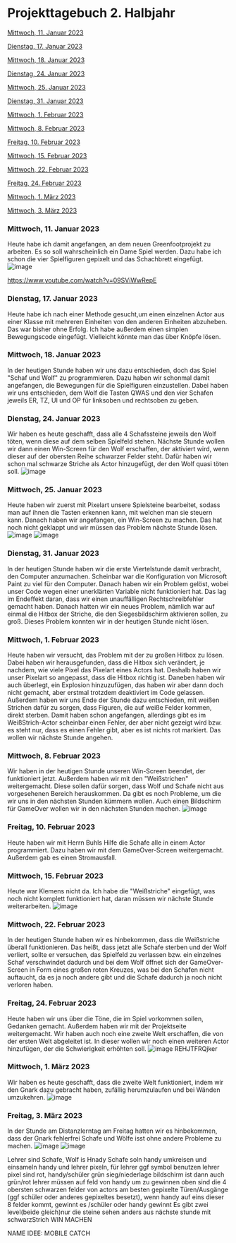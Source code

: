 # Projekttagebuch 2. Halbjahr

[Mittwoch, 11. Januar 2023](#1)

[Dienstag, 17. Januar 2023](#2)

[Mittwoch, 18. Januar 2023](#3)

[Dienstag, 24. Januar 2023](#4)

[Mittwoch, 25. Januar 2023](#5)

[Dienstag, 31. Januar 2023](#6)

[Mittwoch, 1. Februar 2023](#7)

[Mittwoch, 8. Februar 2023](#8)

[Freitag, 10. Februar 2023](#9)

[Mittwoch, 15. Februar 2023](#10)

[Mittwoch, 22. Februar 2023](#11)

[Freitag, 24. Februar 2023](#12)

[Mittwoch, 1. März 2023](#13)

[Mittwoch, 3. März 2023](#14)


### <a name="1"></a>Mittwoch, 11. Januar 2023
Heute habe ich damit angefangen, an dem neuen Greenfootprojekt zu arbeiten. Es so soll wahrscheinlich ein Dame Spiel werden. Dazu habe ich schon die vier Spielfiguren gepixelt und das Schachbrett eingefügt.
![image](https://user-images.githubusercontent.com/111414678/211747398-fd8f5111-25e3-4922-9c60-048833a04172.png)

https://www.youtube.com/watch?v=09SViWwRepE

### <a name="2"></a>Dienstag, 17. Januar 2023
Heute habe ich nach einer Methode gesucht,um einen einzelnen Actor aus einer Klasse mit mehreren Einheiten von den anderen Einheiten abzuheben. Das war bisher ohne Erfolg.
Ich habe außerdem einen simplen Bewegungscode eingefügt.
Vielleicht könnte man das über Knöpfe lösen.

### <a name="3"></a>Mittwoch, 18. Januar 2023
In der heutigen Stunde haben wir uns dazu entschieden, doch das Spiel "Schaf und Wolf" zu programmieren. Dazu haben wir schonmal damit angefangen, die Bewegungen für die Spielfiguren einzustellen. Dabei haben wir uns entschieden, dem Wolf die Tasten QWAS und den vier Schafen jeweils ER, TZ, UI und OP für linksoben und rechtsoben zu geben.

### <a name="4"></a>Dienstag, 24. Januar 2023
Wir haben es heute geschafft, dass alle 4 Schafssteine jeweils den Wolf töten, wenn diese auf dem selben Spielfeld stehen. Nächste Stunde wollen wir dann einen Win-Screen für den Wolf erschaffen, der aktiviert wird, wenn dieser auf der obersten Reihe schwarzer Felder steht. Dafür haben wir schon mal schwarze Striche als Actor hinzugefügt, der den Wolf quasi töten soll.
![image](https://user-images.githubusercontent.com/111414678/214286973-ae73ed0b-8841-4400-9360-3f6373477ef0.png)

### <a name="5"></a>Mittwoch, 25. Januar 2023
Heute haben wir zuerst mit Pixelart unsere Spielsteine bearbeitet, sodass man auf ihnen die Tasten erkennen kann, mit welchen man sie steuern kann. Danach haben wir angefangen, ein Win-Screen zu machen. Das hat noch nicht geklappt und wir müssen das Problem nächste Stunde lösen.
![image](https://user-images.githubusercontent.com/111414678/214513105-2148314c-99e1-424f-a26e-dda32e005ff0.png)
![image](https://user-images.githubusercontent.com/111414678/214513180-a4b4e848-d507-47d2-a974-b0fea02724f6.png)

### <a name="6"></a>Dienstag, 31. Januar 2023
In der heutigen Stunde haben wir die erste Viertelstunde damit verbracht, den Computer anzumachen. Scheinbar war die Konfiguration von Microsoft Paint zu viel für den Computer. Danach haben wir ein Problem gelöst, wobei unser Code wegen einer unerklärten Variable nicht funktioniert hat. Das lag im Endeffekt daran, dass wir einen unauffälligen Rechtschreibfehler gemacht haben. Danach hatten wir ein neues Problem, nämlich war auf einmal die Hitbox der Striche, die den Siegesbildschirm aktivieren sollen, zu groß. Dieses Problem konnten wir in der heutigen Stunde nicht lösen.

### <a name="7"></a>Mittwoch, 1. Februar 2023

Heute haben wir versucht, das Problem mit der zu großen Hitbox zu lösen. Dabei haben wir herausgefunden, dass die Hitbox sich verändert, je nachdem, wie viele Pixel das Pixelart eines Actors hat. Deshalb haben wir unser Pixelart so angepasst, dass die Hitbox richtig ist. Daneben haben wir auch überlegt, ein Explosion hinzuzufügen, das haben wir aber dann doch nicht gemacht, aber erstmal trotzdem deaktiviert im Code gelassen. Außerdem haben wir uns Ende der Stunde dazu entschieden, mit weißen Strichen dafür zu sorgen, dass Figuren, die auf weiße Felder kommen, direkt sterben. Damit haben schon angefangen, allerdings gibt es im WeißStrich-Actor scheinbar einen Fehler, der aber nicht gezeigt wird bzw. es steht nur, dass es einen Fehler gibt, aber es ist nichts rot markiert. Das wollen wir nächste Stunde angehen. 

### <a name="8"></a>Mittwoch, 8. Februar 2023
Wir haben in der heutigen Stunde unseren Win-Screen beendet, der funktioniert jetzt. Außerdem haben wir mit den "Weißstrichen" weitergemacht. Diese sollen dafür sorgen, dass Wolf und Schafe nicht aus vorgesehenen Bereich herauskommen. Da gibt es noch Probleme, um die wir uns in den nächsten Stunden kümmern wollen. Auch einen Bildschirm für GameOver wollen wir in den nächsten Stunden machen.
![image](https://user-images.githubusercontent.com/111414678/217473023-afefc599-0c9e-4aa0-add0-5acc0ce77e4b.png)

### <a name="9"></a>Freitag, 10. Februar 2023
Heute haben wir mit Herrn Buhls Hilfe die Schafe alle in einem Actor programmiert. Dazu haben wir mit dem GameOver-Screen weitergemacht. 
Außerdem gab es einen Stromausfall.

### <a name="10"></a>Mittwoch, 15. Februar 2023
Heute war Klemens nicht da. Ich habe die "Weißstriche" eingefügt, was noch nicht komplett funktioniert hat, daran müssen wir nächste Stunde weiterarbeiten.
![image](https://user-images.githubusercontent.com/111414678/218969263-141b7209-e804-4cae-8634-f292ec82bc5f.png)

### <a name="11"></a>Mittwoch, 22. Februar 2023
In der heutigen Stunde haben wir es hinbekommen, dass die Weißstriche überall funktionieren. Das heißt, dass jetzt alle Schafe sterben und der Wolf verliert, sollte er versuchen, das Spielfeld zu verlassen bzw. ein einzelnes Schaf verschwindet dadurch und bei dem Wolf öffnet sich der GameOver-Screen in Form eines großen roten Kreuzes, was bei den Schafen nicht auftaucht, da es ja noch andere gibt und die Schafe dadurch ja noch nicht verloren haben.

### <a name="12"></a>Freitag, 24. Februar 2023
Heute haben wir uns über die Töne, die im Spiel vorkommen sollen, Gedanken gemacht. Außerdem haben wir mit der Projektseite weitergemacht.
Wir haben auch noch eine zweite Welt erschaffen, die von der ersten Welt abgeleitet ist. In dieser wollen wir noch einen weiteren Actor hinzufügen, der die Schwierigkeit erhöhten soll. 
![image](https://user-images.githubusercontent.com/111414678/221173728-d903db31-881e-4b48-a91b-c93a56093fda.png)
REHJTFRQjker


### <a name="13"></a>Mittwoch, 1. März 2023
Wir haben es heute geschafft, dass die zweite Welt funktioniert, indem wir den Gnark dazu gebracht haben, zufällig herumzulaufen und bei Wänden umzukehren.
![image](https://user-images.githubusercontent.com/111414678/222082433-8434c693-43f2-473b-a892-81686b45d43f.png)


### <a name="14"></a>Freitag, 3. März 2023
In der Stunde am Distanzlerntag am Freitag hatten wir es hinbekommen, dass der Gnark fehlerfrei Schafe und Wölfe isst ohne andere Probleme zu machen.
![image](https://user-images.githubusercontent.com/111414678/222082514-455a2dec-d2ea-4bb5-b194-da22bbbfdc3b.png)
![image](https://user-images.githubusercontent.com/111414678/222082615-973b1efd-5b0f-4366-8eea-8abf2a0f4aee.png)



Lehrer sind Schafe, Wolf is Hnady 
Schafe soln handy umkreisen und einsameln
handy und lehrer pixeln, für lehrer ggf symbol benutzen
lehrer pixel sind rot, handy/schüler grün
sieg/niederlage bildschirm ist dann auch grün/rot
lehrer müssen auf feld von handy um zu gewinnen
oben sind die 4 obersten schwarzen felder von actors am besten gepixelte Türen/Ausgänge (ggf schüler oder anderes gepixeltes besetzt), wenn handy auf eins dieser 8 felder kommt, gewinnt es /schüler oder handy gewinnt
Es gibt zwei level(beide gleich)nur die steine sehen anders aus
nächste stunde mit schwarzStrich WIN MACHEN

NAME IDEE: MOBILE CATCH    
